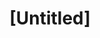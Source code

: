---
pid: rs302
title: "[Untitled]"
location_transcription: 
coordinates: "[-75.171978111599, 39.949490217913]"
zipcode: '19118'
gen_neighborhood: Northwest Philadelphia
neighborhood: Chestnut Hill
outside_phl: 
age: '19'
age_range: 13-19
instagram: 
image_file_name: rs_302.jpg
proposal_transcription: A mural with a heart and world to show diversity of the city.
  To show we welcome everyone from everywhere.
topic: Unity,Love,Race Ethnicity
topic_summary: 0, 0, 0, 0
type: Sculpture Statue
keywords_other: 
credit: Christian Rudnick
image_labels: 
twitter: 
facebook: 
permalink: "/monuments/rs302/"
layout: item-page
---